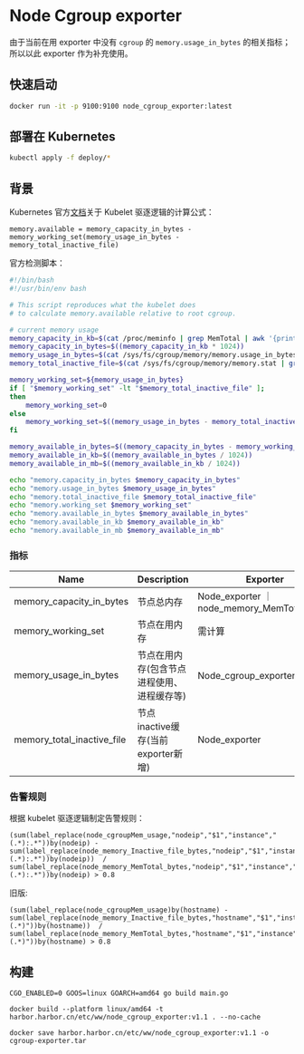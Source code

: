 # Node Cgroup exporter

由于当前在用 exporter 中没有 `cgroup` 的 `memory.usage_in_bytes` 的相关指标；所以以此 exporter 作为补充使用。



## 快速启动
```bash
docker run -it -p 9100:9100 node_cgroup_exporter:latest 
```

## 部署在 Kubernetes
```bash
kubectl apply -f deploy/*
```

## 背景
Kubernetes 官方[文档](https://kubernetes.io/zh-cn/examples/admin/resource/memory-available.sh)关于 Kubelet 驱逐逻辑的计算公式：
```
memory.available = memory_capacity_in_bytes - memory_working_set(memory_usage_in_bytes - 
memory_total_inactive_file)
```

官方检测脚本：
```bash
#!/bin/bash
#!/usr/bin/env bash

# This script reproduces what the kubelet does
# to calculate memory.available relative to root cgroup.

# current memory usage
memory_capacity_in_kb=$(cat /proc/meminfo | grep MemTotal | awk '{print $2}')
memory_capacity_in_bytes=$((memory_capacity_in_kb * 1024))
memory_usage_in_bytes=$(cat /sys/fs/cgroup/memory/memory.usage_in_bytes)
memory_total_inactive_file=$(cat /sys/fs/cgroup/memory/memory.stat | grep total_inactive_file | awk '{print $2}')

memory_working_set=${memory_usage_in_bytes}
if [ "$memory_working_set" -lt "$memory_total_inactive_file" ];
then
    memory_working_set=0
else
    memory_working_set=$((memory_usage_in_bytes - memory_total_inactive_file))
fi

memory_available_in_bytes=$((memory_capacity_in_bytes - memory_working_set))
memory_available_in_kb=$((memory_available_in_bytes / 1024))
memory_available_in_mb=$((memory_available_in_kb / 1024))

echo "memory.capacity_in_bytes $memory_capacity_in_bytes"
echo "memory.usage_in_bytes $memory_usage_in_bytes"
echo "memory.total_inactive_file $memory_total_inactive_file"
echo "memory.working_set $memory_working_set"
echo "memory.available_in_bytes $memory_available_in_bytes"
echo "memory.available_in_kb $memory_available_in_kb"
echo "memory.available_in_mb $memory_available_in_mb"

```

### 指标

Name     | Description | Exporter | Metric
---------|-------------|-------------|----
memory_capacity_in_bytes | 节点总内存 | Node_exporter ｜ node_memory_MemTotal_bytes
memory_working_set | 节点在用内存 | 需计算 | /
memory_usage_in_bytes | 节点在用内存(包含节点进程使用、进程缓存等) | Node_cgroup_exporter(新增) | node_cgroupMem_usage
memory_total_inactive_file | 节点inactive缓存(当前exporter新增) | Node_exporter | node_memory_Inactive_file_bytes


### 告警规则

根据 kubelet 驱逐逻辑制定告警规则：
```
(sum(label_replace(node_cgroupMem_usage,"nodeip","$1","instance","(.*):.*"))by(nodeip) - sum(label_replace(node_memory_Inactive_file_bytes,"nodeip","$1","instance","(.*):.*"))by(nodeip))  / sum(label_replace(node_memory_MemTotal_bytes,"nodeip","$1","instance","(.*):.*"))by(nodeip) > 0.8
```

旧版:
```
(sum(label_replace(node_cgroupMem_usage)by(hostname) - sum(label_replace(node_memory_Inactive_file_bytes,"hostname","$1","instance","(.*)"))by(hostname))  / sum(label_replace(node_memory_MemTotal_bytes,"hostname","$1","instance","(.*)"))by(hostname) > 0.8
```

## 构建

```
CGO_ENABLED=0 GOOS=linux GOARCH=amd64 go build main.go
```

```
docker build --platform linux/amd64 -t harbor.harbor.cn/etc/ww/node_cgroup_exporter:v1.1 . --no-cache
```

```
docker save harbor.harbor.cn/etc/ww/node_cgroup_exporter:v1.1 -o cgroup-exporter.tar
```